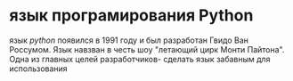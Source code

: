 # язык програмирования Python 
язык *python* появился в 1991 году и был разработан Гвидо Ван Россумом. Язык навзван в честь шоу "летающий цирк Монти Пайтона". Одна из главных целей разработчиков- сделать язык забавным для использования
